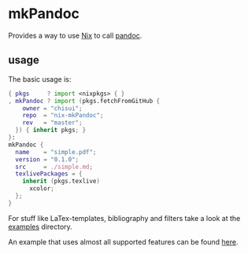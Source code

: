
# mkPandoc 

Provides a way to use [Nix](https://nixos.org/nix/) to call [pandoc](https://github.com/jgm/pandoc).

## usage

The basic usage is:

```nix
{ pkgs     ? import <nixpkgs> { }
, mkPandoc ? import (pkgs.fetchFromGitHub {
    owner = "chisui";
    repo  = "nix-mkPandoc";
    rev   = "master";
  }) { inherit pkgs; }
}:
mkPandoc {
  name    = "simple.pdf";
  version = "0.1.0";
  src     = ./simple.md;
  texlivePackages = {
    inherit (pkgs.texlive)
      xcolor;
  };
}
```

For stuff like LaTex-templates, bibliography and filters take a look at the [examples](./examples/) directory.

An example that uses almost all supported features can be found [here](https://github.com/chisui/dakka/blob/master/thesis/default.nix).

